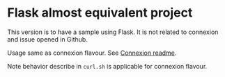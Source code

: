 # Flask almost equivalent project

This version is to have a sample using Flask.
It is not related to connexion and issue opened in Github.

Usage same as connexion flavour.
See [Connexion readme](../README.md).

Note behavior describe in `curl.sh` is applicable for connexion flavour.